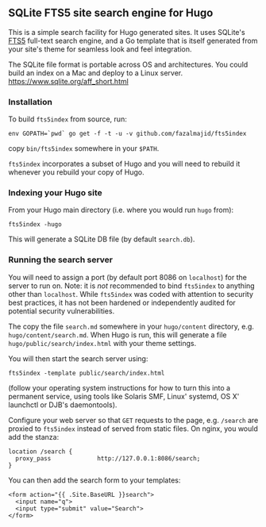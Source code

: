 ## SQLite FTS5 site search engine for Hugo

This is a simple search facility for Hugo generated sites. It uses SQLite's
[FTS5][1] full-text search engine, and a Go template that is itself generated
from your site's theme for seamless look and feel integration.

The SQLite file format is portable across OS and architectures. You could
build an index on a Mac and deploy to a Linux server.
https://www.sqlite.org/aff_short.html

### Installation

To build `fts5index` from source, run:

    env GOPATH=`pwd` go get -f -t -u -v github.com/fazalmajid/fts5index

copy `bin/fts5index` somewhere in your `$PATH`.

`fts5index` incorporates a subset of Hugo and you will need to rebuild it
whenever you rebuild your copy of Hugo.


### Indexing your Hugo site

From your Hugo main directory (i.e. where you would run `hugo` from):

    fts5index -hugo

This will generate a SQLite DB file (by default `search.db`).

### Running the search server

You will need to assign a port (by default port 8086 on `localhost`) for the
server to run on. Note: it is *not* recommended to bind `fts5index` to
anything other than `localhost`. While `fts5index` was coded with attention to
security best practices, it has not been hardened or independently audited for
potential security vulnerabilities.

The copy the file `search.md` somewhere in your `hugo/content` directory,
e.g. `hugo/content/search.md`. When Hugo is run, this will generate a file
`hugo/public/search/index.html` with your theme settings.

You will then start the search server using:

    fts5index -template public/search/index.html

(follow your operating system instructions for how to turn this into a
permanent service, using tools like Solaris SMF, Linux' systemd, OS X'
launchctl or DJB's daemontools).

Configure your web server so that `GET` requests to the page, e.g. `/search`
are proxied to `fts5index` instead of served from static files. On nginx, you would add the stanza:

    location /search {
      proxy_pass             http://127.0.0.1:8086/search;
    }

You can then add the search form to your templates:

    <form action="{{ .Site.BaseURL }}search">
      <input name="q">
      <input type="submit" value="Search">
    </form>

 [1]: https://www.sqlite.org/fts5.html
 